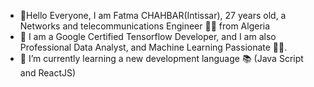 - 👋Hello Everyone, I am Fatma CHAHBAR(Intissar), 27 years old, a Networks and telecommunications Engineer 👨‍🎓 from Algeria
- 👀 I am a Google Certified Tensorflow Developer, and I am also Professional Data Analyst, and Machine Learning Passionate 👨‍🔬.
- 🌱 I’m currently learning a new development language 📚 (Java Script and ReactJS)


<!---
FatmaChahbar/FatmaChahbar is a ✨ special ✨ repository because its `README.md` (this file) appears on your GitHub profile.
You can click the Preview link to take a look at your changes.
--->
